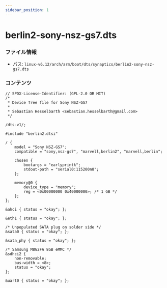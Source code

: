 ```yaml
---
sidebar_position: 1
---
```

# berlin2-sony-nsz-gs7.dts

### ファイル情報

- パス: `linux-v6.12/arch/arm/boot/dts/synaptics/berlin2-sony-nsz-gs7.dts`

### コンテンツ

```dts
// SPDX-License-Identifier: (GPL-2.0 OR MIT)
/*
 * Device Tree file for Sony NSZ-GS7
 *
 * Sebastian Hesselbarth <sebastian.hesselbarth@gmail.com>
 */

/dts-v1/;

#include "berlin2.dtsi"

/ {
	model = "Sony NSZ-GS7";
	compatible = "sony,nsz-gs7", "marvell,berlin2", "marvell,berlin";

	chosen {
		bootargs = "earlyprintk";
		stdout-path = "serial0:115200n8";
	};

	memory@0 {
		device_type = "memory";
		reg = <0x00000000 0x40000000>; /* 1 GB */
	};
};

&ahci { status = "okay"; };

&eth1 { status = "okay"; };

/* Unpopulated SATA plug on solder side */
&sata0 { status = "okay"; };

&sata_phy { status = "okay"; };

/* Samsung M8G2FA 8GB eMMC */
&sdhci2 {
	non-removable;
	bus-width = <8>;
	status = "okay";
};

&uart0 { status = "okay"; };

```
